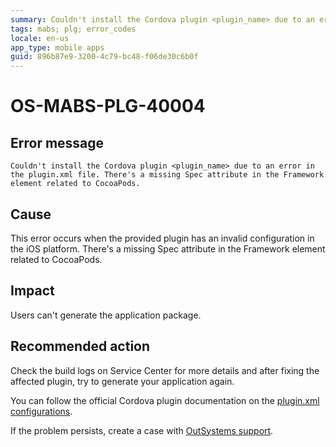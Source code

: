 ```yaml
---
summary: Couldn't install the Cordova plugin <plugin_name> due to an error in the plugin.xml file. The Spec attribute in the Framework element related to CocoaPods is invalid.
tags: mabs; plg; error_codes
locale: en-us
app_type: mobile apps
guid: 896b87e9-3200-4c79-bc48-f06de30c6b0f
---
```


# OS-MABS-PLG-40004

## Error message

`Couldn't install the Cordova plugin <plugin_name> due to an error in the
plugin.xml file. There's a missing Spec attribute in the Framework element
related to CocoaPods.`

## Cause

This error occurs when the provided plugin has an invalid configuration in the
iOS platform. There's a missing Spec attribute in the Framework element related
to CocoaPods.

## Impact

Users can't generate the application package.

## Recommended action

Check the build logs on Service Center for more details and after fixing the
affected plugin, try to generate your application again.

You can follow the official Cordova plugin documentation on the [plugin.xml
configurations](https://cordova.apache.org/docs/en/latest/plugin_ref/spec.html).

If the problem persists, create a case with [OutSystems
support](https://success.outsystems.com/Support).
